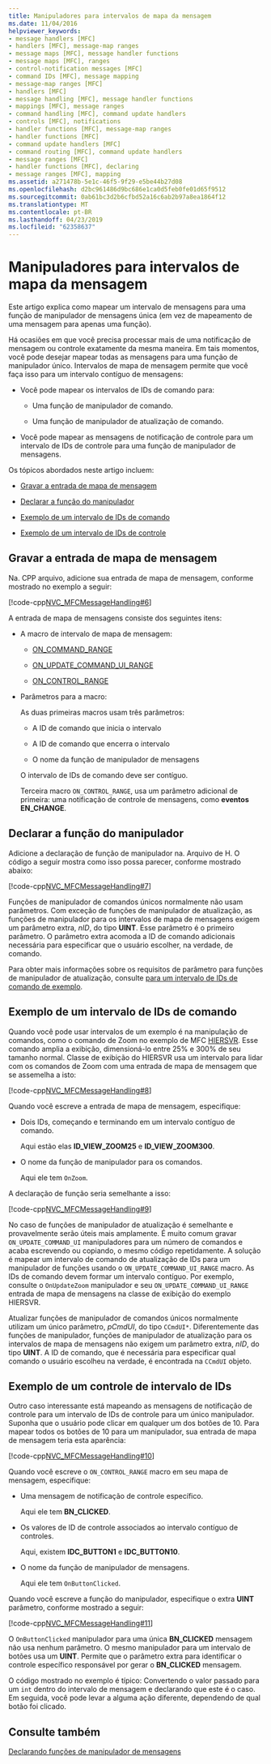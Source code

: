 ```yaml
---
title: Manipuladores para intervalos de mapa da mensagem
ms.date: 11/04/2016
helpviewer_keywords:
- message handlers [MFC]
- handlers [MFC], message-map ranges
- message maps [MFC], message handler functions
- message maps [MFC], ranges
- control-notification messages [MFC]
- command IDs [MFC], message mapping
- message-map ranges [MFC]
- handlers [MFC]
- message handling [MFC], message handler functions
- mappings [MFC], message ranges
- command handling [MFC], command update handlers
- controls [MFC], notifications
- handler functions [MFC], message-map ranges
- handler functions [MFC]
- command update handlers [MFC]
- command routing [MFC], command update handlers
- message ranges [MFC]
- handler functions [MFC], declaring
- message ranges [MFC], mapping
ms.assetid: a271478b-5e1c-46f5-9f29-e5be44b27d08
ms.openlocfilehash: d2bc961486d9bc686e1ca0d5feb0fe01d65f9512
ms.sourcegitcommit: 0ab61bc3d2b6cfbd52a16c6ab2b97a8ea1864f12
ms.translationtype: MT
ms.contentlocale: pt-BR
ms.lasthandoff: 04/23/2019
ms.locfileid: "62358637"
---
```

# <a name="handlers-for-message-map-ranges"></a>Manipuladores para intervalos de mapa da mensagem

Este artigo explica como mapear um intervalo de mensagens para uma função de manipulador de mensagens única (em vez de mapeamento de uma mensagem para apenas uma função).

Há ocasiões em que você precisa processar mais de uma notificação de mensagem ou controle exatamente da mesma maneira. Em tais momentos, você pode desejar mapear todas as mensagens para uma função de manipulador único. Intervalos de mapa de mensagem permite que você faça isso para um intervalo contíguo de mensagens:

- Você pode mapear os intervalos de IDs de comando para:

  - Uma função de manipulador de comando.

  - Uma função de manipulador de atualização de comando.

- Você pode mapear as mensagens de notificação de controle para um intervalo de IDs de controle para uma função de manipulador de mensagens.

Os tópicos abordados neste artigo incluem:

- [Gravar a entrada de mapa de mensagem](#_core_writing_the_message.2d.map_entry)

- [Declarar a função do manipulador](#_core_declaring_the_handler_function)

- [Exemplo de um intervalo de IDs de comando](#_core_example_for_a_range_of_command_ids)

- [Exemplo de um intervalo de IDs de controle](#_core_example_for_a_range_of_control_ids)

##  <a name="_core_writing_the_message.2d.map_entry"></a> Gravar a entrada de mapa de mensagem

Na. CPP arquivo, adicione sua entrada de mapa de mensagem, conforme mostrado no exemplo a seguir:

[!code-cpp[NVC_MFCMessageHandling#6](../mfc/codesnippet/cpp/handlers-for-message-map-ranges_1.cpp)]

A entrada de mapa de mensagens consiste dos seguintes itens:

- A macro de intervalo de mapa de mensagem:

  - [ON_COMMAND_RANGE](reference/message-map-macros-mfc.md#on_command_range)

  - [ON_UPDATE_COMMAND_UI_RANGE](reference/message-map-macros-mfc.md#on_update_command_ui_range)

  - [ON_CONTROL_RANGE](reference/message-map-macros-mfc.md#on_control_range)

- Parâmetros para a macro:

  As duas primeiras macros usam três parâmetros:

  - A ID de comando que inicia o intervalo

  - A ID de comando que encerra o intervalo

  - O nome da função de manipulador de mensagens

  O intervalo de IDs de comando deve ser contíguo.

  Terceira macro `ON_CONTROL_RANGE`, usa um parâmetro adicional de primeira: uma notificação de controle de mensagens, como **eventos EN_CHANGE**.

##  <a name="_core_declaring_the_handler_function"></a> Declarar a função do manipulador

Adicione a declaração de função de manipulador na. Arquivo de H. O código a seguir mostra como isso possa parecer, conforme mostrado abaixo:

[!code-cpp[NVC_MFCMessageHandling#7](../mfc/codesnippet/cpp/handlers-for-message-map-ranges_2.h)]

Funções de manipulador de comandos únicos normalmente não usam parâmetros. Com exceção de funções de manipulador de atualização, as funções de manipulador para os intervalos de mapa de mensagens exigem um parâmetro extra, *nID*, do tipo **UINT**. Esse parâmetro é o primeiro parâmetro. O parâmetro extra acomoda a ID de comando adicionais necessária para especificar que o usuário escolher, na verdade, de comando.

Para obter mais informações sobre os requisitos de parâmetro para funções de manipulador de atualização, consulte [para um intervalo de IDs de comando de exemplo](#_core_example_for_a_range_of_command_ids).

##  <a name="_core_example_for_a_range_of_command_ids"></a> Exemplo de um intervalo de IDs de comando

Quando você pode usar intervalos de um exemplo é na manipulação de comandos, como o comando de Zoom no exemplo de MFC [HIERSVR](../overview/visual-cpp-samples.md). Esse comando amplia a exibição, dimensioná-lo entre 25% e 300% de seu tamanho normal. Classe de exibição do HIERSVR usa um intervalo para lidar com os comandos de Zoom com uma entrada de mapa de mensagem que se assemelha a isto:

[!code-cpp[NVC_MFCMessageHandling#8](../mfc/codesnippet/cpp/handlers-for-message-map-ranges_3.cpp)]

Quando você escreve a entrada de mapa de mensagem, especifique:

- Dois IDs, começando e terminando em um intervalo contíguo de comando.

   Aqui estão elas **ID_VIEW_ZOOM25** e **ID_VIEW_ZOOM300**.

- O nome da função de manipulador para os comandos.

   Aqui ele tem `OnZoom`.

A declaração de função seria semelhante a isso:

[!code-cpp[NVC_MFCMessageHandling#9](../mfc/codesnippet/cpp/handlers-for-message-map-ranges_4.h)]

No caso de funções de manipulador de atualização é semelhante e provavelmente serão úteis mais amplamente. É muito comum gravar `ON_UPDATE_COMMAND_UI` manipuladores para um número de comandos e acaba escrevendo ou copiando, o mesmo código repetidamente. A solução é mapear um intervalo de comando de atualização de IDs para um manipulador de funções usando o `ON_UPDATE_COMMAND_UI_RANGE` macro. As IDs de comando devem formar um intervalo contíguo. Por exemplo, consulte o `OnUpdateZoom` manipulador e seu `ON_UPDATE_COMMAND_UI_RANGE` entrada de mapa de mensagens na classe de exibição do exemplo HIERSVR.

Atualizar funções de manipulador de comandos únicos normalmente utilizam um único parâmetro, *pCmdUI*, do tipo `CCmdUI*`. Diferentemente das funções de manipulador, funções de manipulador de atualização para os intervalos de mapa de mensagens não exigem um parâmetro extra, *nID*, do tipo **UINT**. A ID de comando, que é necessária para especificar qual comando o usuário escolheu na verdade, é encontrada na `CCmdUI` objeto.

##  <a name="_core_example_for_a_range_of_control_ids"></a> Exemplo de um controle de intervalo de IDs

Outro caso interessante está mapeando as mensagens de notificação de controle para um intervalo de IDs de controle para um único manipulador. Suponha que o usuário pode clicar em qualquer um dos botões de 10. Para mapear todos os botões de 10 para um manipulador, sua entrada de mapa de mensagem teria esta aparência:

[!code-cpp[NVC_MFCMessageHandling#10](../mfc/codesnippet/cpp/handlers-for-message-map-ranges_5.cpp)]

Quando você escreve o `ON_CONTROL_RANGE` macro em seu mapa de mensagem, especifique:

- Uma mensagem de notificação de controle específico.

   Aqui ele tem **BN_CLICKED**.

- Os valores de ID de controle associados ao intervalo contíguo de controles.

   Aqui, existem **IDC_BUTTON1** e **IDC_BUTTON10**.

- O nome da função de manipulador de mensagens.

   Aqui ele tem `OnButtonClicked`.

Quando você escreve a função do manipulador, especifique o extra **UINT** parâmetro, conforme mostrado a seguir:

[!code-cpp[NVC_MFCMessageHandling#11](../mfc/codesnippet/cpp/handlers-for-message-map-ranges_6.cpp)]

O `OnButtonClicked` manipulador para uma única **BN_CLICKED** mensagem não usa nenhum parâmetro. O mesmo manipulador para um intervalo de botões usa um **UINT**. Permite que o parâmetro extra para identificar o controle específico responsável por gerar o **BN_CLICKED** mensagem.

O código mostrado no exemplo é típico: Convertendo o valor passado para um `int` dentro do intervalo de mensagem e declarando que este é o caso. Em seguida, você pode levar a alguma ação diferente, dependendo de qual botão foi clicado.

## <a name="see-also"></a>Consulte também

[Declarando funções de manipulador de mensagens](../mfc/declaring-message-handler-functions.md)
